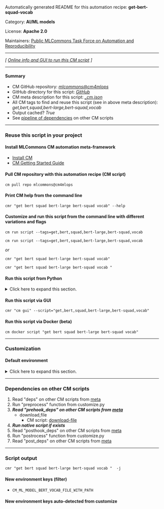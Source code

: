 Automatically generated README for this automation recipe: **get-bert-squad-vocab**

Category: **AI/ML models**

License: **Apache 2.0**

Maintainers: [Public MLCommons Task Force on Automation and Reproducibility](https://github.com/mlcommons/ck/blob/master/docs/taskforce.md)

---
*[ [Online info and GUI to run this CM script](https://access.cknowledge.org/playground/?action=scripts&name=get-bert-squad-vocab,2f99a545ce734157) ]*

---
#### Summary

* CM GitHub repository: *[mlcommons@cm4mlops](https://github.com/mlcommons/cm4mlops/tree/dev)*
* GitHub directory for this script: *[GitHub](https://github.com/mlcommons/cm4mlops/tree/dev/script/get-bert-squad-vocab)*
* CM meta description for this script: *[_cm.json](_cm.json)*
* All CM tags to find and reuse this script (see in above meta description): *get,bert,squad,bert-large,bert-squad,vocab*
* Output cached? *True*
* See [pipeline of dependencies](#dependencies-on-other-cm-scripts) on other CM scripts


---
### Reuse this script in your project

#### Install MLCommons CM automation meta-framework

* [Install CM](https://access.cknowledge.org/playground/?action=install)
* [CM Getting Started Guide](https://github.com/mlcommons/ck/blob/master/docs/getting-started.md)

#### Pull CM repository with this automation recipe (CM script)

```cm pull repo mlcommons@cm4mlops```

#### Print CM help from the command line

````cmr "get bert squad bert-large bert-squad vocab" --help````

#### Customize and run this script from the command line with different variations and flags

`cm run script --tags=get,bert,squad,bert-large,bert-squad,vocab`

`cm run script --tags=get,bert,squad,bert-large,bert-squad,vocab `

*or*

`cmr "get bert squad bert-large bert-squad vocab"`

`cmr "get bert squad bert-large bert-squad vocab " `


#### Run this script from Python

<details>
<summary>Click here to expand this section.</summary>

```python

import cmind

r = cmind.access({'action':'run'
                  'automation':'script',
                  'tags':'get,bert,squad,bert-large,bert-squad,vocab'
                  'out':'con',
                  ...
                  (other input keys for this script)
                  ...
                 })

if r['return']>0:
    print (r['error'])

```

</details>


#### Run this script via GUI

```cmr "cm gui" --script="get,bert,squad,bert-large,bert-squad,vocab"```

#### Run this script via Docker (beta)

`cm docker script "get bert squad bert-large bert-squad vocab" `

___
### Customization

#### Default environment

<details>
<summary>Click here to expand this section.</summary>

These keys can be updated via `--env.KEY=VALUE` or `env` dictionary in `@input.json` or using script flags.


</details>

___
### Dependencies on other CM scripts


  1. Read "deps" on other CM scripts from [meta](https://github.com/mlcommons/cm4mlops/tree/dev/script/get-bert-squad-vocab/_cm.json)
  1. Run "preprocess" function from customize.py
  1. ***Read "prehook_deps" on other CM scripts from [meta](https://github.com/mlcommons/cm4mlops/tree/dev/script/get-bert-squad-vocab/_cm.json)***
     * download,file
       - CM script: [download-file](https://github.com/mlcommons/cm4mlops/tree/master/script/download-file)
  1. ***Run native script if exists***
  1. Read "posthook_deps" on other CM scripts from [meta](https://github.com/mlcommons/cm4mlops/tree/dev/script/get-bert-squad-vocab/_cm.json)
  1. Run "postrocess" function from customize.py
  1. Read "post_deps" on other CM scripts from [meta](https://github.com/mlcommons/cm4mlops/tree/dev/script/get-bert-squad-vocab/_cm.json)

___
### Script output
`cmr "get bert squad bert-large bert-squad vocab "  -j`
#### New environment keys (filter)

* `CM_ML_MODEL_BERT_VOCAB_FILE_WITH_PATH`
#### New environment keys auto-detected from customize
